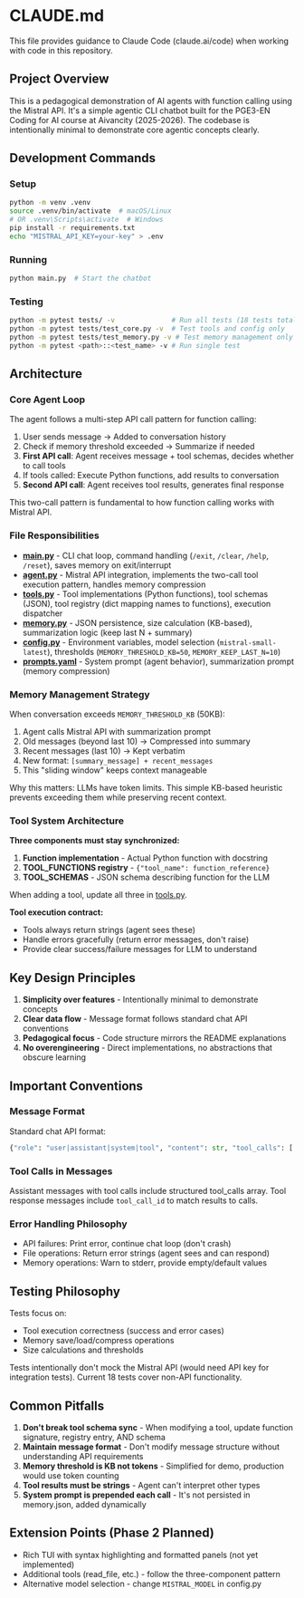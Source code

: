 # CLAUDE.md

This file provides guidance to Claude Code (claude.ai/code) when working with code in this repository.

## Project Overview

This is a pedagogical demonstration of AI agents with function calling using the Mistral API. It's a simple agentic CLI chatbot built for the PGE3-EN Coding for AI course at Aivancity (2025-2026). The codebase is intentionally minimal to demonstrate core agentic concepts clearly.

## Development Commands

### Setup
```bash
python -m venv .venv
source .venv/bin/activate  # macOS/Linux
# OR .venv\Scripts\activate  # Windows
pip install -r requirements.txt
echo "MISTRAL_API_KEY=your-key" > .env
```

### Running
```bash
python main.py  # Start the chatbot
```

### Testing
```bash
python -m pytest tests/ -v              # Run all tests (18 tests total)
python -m pytest tests/test_core.py -v  # Test tools and config only
python -m pytest tests/test_memory.py -v # Test memory management only
python -m pytest <path>::<test_name> -v # Run single test
```

## Architecture

### Core Agent Loop
The agent follows a multi-step API call pattern for function calling:

1. User sends message → Added to conversation history
2. Check if memory threshold exceeded → Summarize if needed
3. **First API call**: Agent receives message + tool schemas, decides whether to call tools
4. If tools called: Execute Python functions, add results to conversation
5. **Second API call**: Agent receives tool results, generates final response

This two-call pattern is fundamental to how function calling works with Mistral API.

### File Responsibilities

- **[main.py](main.py)** - CLI chat loop, command handling (`/exit`, `/clear`, `/help`, `/reset`), saves memory on exit/interrupt
- **[agent.py](agent.py)** - Mistral API integration, implements the two-call tool execution pattern, handles memory compression
- **[tools.py](tools.py)** - Tool implementations (Python functions), tool schemas (JSON), tool registry (dict mapping names to functions), execution dispatcher
- **[memory.py](memory.py)** - JSON persistence, size calculation (KB-based), summarization logic (keep last N + summary)
- **[config.py](config.py)** - Environment variables, model selection (`mistral-small-latest`), thresholds (`MEMORY_THRESHOLD_KB=50`, `MEMORY_KEEP_LAST_N=10`)
- **[prompts.yaml](prompts.yaml)** - System prompt (agent behavior), summarization prompt (memory compression)

### Memory Management Strategy

When conversation exceeds `MEMORY_THRESHOLD_KB` (50KB):
1. Agent calls Mistral API with summarization prompt
2. Old messages (beyond last 10) → Compressed into summary
3. Recent messages (last 10) → Kept verbatim
4. New format: `[summary_message] + recent_messages`
5. This "sliding window" keeps context manageable

Why this matters: LLMs have token limits. This simple KB-based heuristic prevents exceeding them while preserving recent context.

### Tool System Architecture

**Three components must stay synchronized:**

1. **Function implementation** - Actual Python function with docstring
2. **TOOL_FUNCTIONS registry** - `{"tool_name": function_reference}`
3. **TOOL_SCHEMAS** - JSON schema describing function for the LLM

When adding a tool, update all three in [tools.py](tools.py).

**Tool execution contract:**
- Tools always return strings (agent sees these)
- Handle errors gracefully (return error messages, don't raise)
- Provide clear success/failure messages for LLM to understand

## Key Design Principles

1. **Simplicity over features** - Intentionally minimal to demonstrate concepts
2. **Clear data flow** - Message format follows standard chat API conventions
3. **Pedagogical focus** - Code structure mirrors the README explanations
4. **No overengineering** - Direct implementations, no abstractions that obscure learning

## Important Conventions

### Message Format
Standard chat API format:
```python
{"role": "user|assistant|system|tool", "content": str, "tool_calls": [...]}  # optional tool_calls
```

### Tool Calls in Messages
Assistant messages with tool calls include structured tool_calls array. Tool response messages include `tool_call_id` to match results to calls.

### Error Handling Philosophy
- API failures: Print error, continue chat loop (don't crash)
- File operations: Return error strings (agent sees and can respond)
- Memory operations: Warn to stderr, provide empty/default values

## Testing Philosophy

Tests focus on:
- Tool execution correctness (success and error cases)
- Memory save/load/compress operations
- Size calculations and thresholds

Tests intentionally don't mock the Mistral API (would need API key for integration tests). Current 18 tests cover non-API functionality.

## Common Pitfalls

1. **Don't break tool schema sync** - When modifying a tool, update function signature, registry entry, AND schema
2. **Maintain message format** - Don't modify message structure without understanding API requirements
3. **Memory threshold is KB not tokens** - Simplified for demo, production would use token counting
4. **Tool results must be strings** - Agent can't interpret other types
5. **System prompt is prepended each call** - It's not persisted in memory.json, added dynamically

## Extension Points (Phase 2 Planned)

- Rich TUI with syntax highlighting and formatted panels (not yet implemented)
- Additional tools (read_file, etc.) - follow the three-component pattern
- Alternative model selection - change `MISTRAL_MODEL` in config.py
